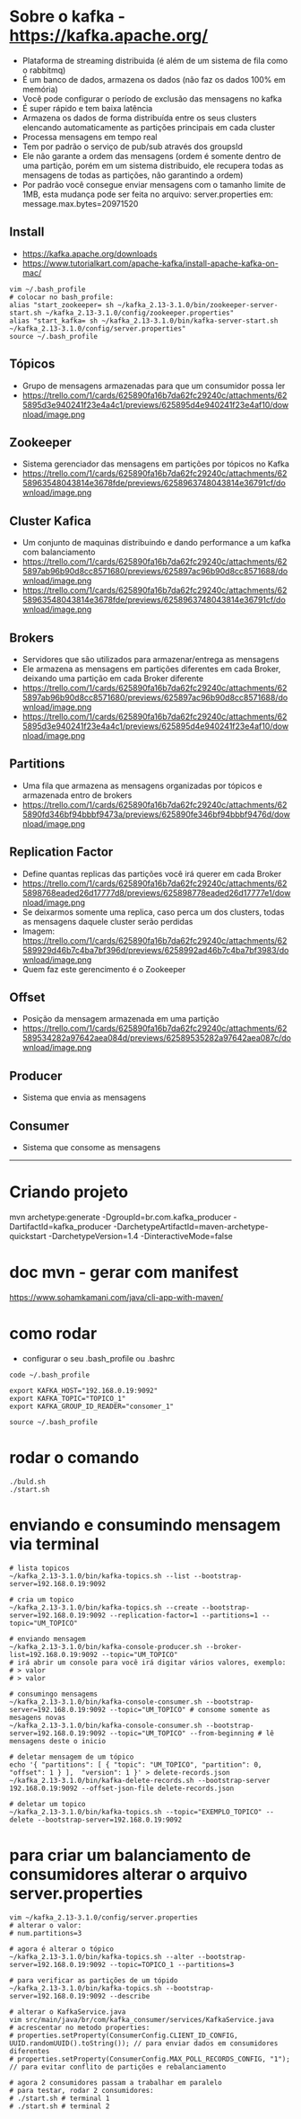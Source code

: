 # Sobre o kafka - https://kafka.apache.org/
- Plataforma de streaming distribuida (é além de um sistema de fila como o rabbitmq)
- É um banco de dados, armazena os dados (não faz os dados 100% em memória)
- Você pode configurar o período de exclusão das mensagens no kafka
- É super rápido e tem baixa latência
- Armazena os dados de forma distribuída entre os seus clusters elencando automaticamente as partições principais em cada cluster
- Processa mensagens em tempo real
- Tem por padrão o serviço de pub/sub através dos groupsId
- Ele não garante a ordem das mensagens (ordem é somente dentro de uma partição, porém em um sistema distribuido, ele recupera todas as mensagens de todas as partições, não garantindo a ordem)
- Por padrão você consegue enviar mensagens com o tamanho limite de 1MB, esta mudança pode ser feita no arquivo: server.properties em: message.max.bytes=20971520

## Install
- https://kafka.apache.org/downloads
- https://www.tutorialkart.com/apache-kafka/install-apache-kafka-on-mac/
```shell
vim ~/.bash_profile
# colocar no bash_profile:
alias "start_zookeeper= sh ~/kafka_2.13-3.1.0/bin/zookeeper-server-start.sh ~/kafka_2.13-3.1.0/config/zookeeper.properties" 
alias "start_kafka= sh ~/kafka_2.13-3.1.0/bin/kafka-server-start.sh ~/kafka_2.13-3.1.0/config/server.properties" 
source ~/.bash_profile
```

## Tópicos
- Grupo de mensagens armazenadas para que um consumidor possa ler
- https://trello.com/1/cards/625890fa16b7da62fc29240c/attachments/625895d3e940241f23e4a4c1/previews/625895d4e940241f23e4af10/download/image.png

## Zookeeper
- Sistema gerenciador das mensagens em partições por tópicos no Kafka
- https://trello.com/1/cards/625890fa16b7da62fc29240c/attachments/6258963548043814e3678fde/previews/6258963748043814e36791cf/download/image.png

## Cluster Kafica
- Um conjunto de maquinas distribuindo e dando performance a um kafka com balanciamento
- https://trello.com/1/cards/625890fa16b7da62fc29240c/attachments/625897ab96b90d8cc8571680/previews/625897ac96b90d8cc8571688/download/image.png
- https://trello.com/1/cards/625890fa16b7da62fc29240c/attachments/6258963548043814e3678fde/previews/6258963748043814e36791cf/download/image.png

## Brokers
- Servidores que são utilizados para armazenar/entrega as mensagens
- Ele armazena as mensagens em partições diferentes em cada Broker, deixando uma partição em cada Broker diferente
- https://trello.com/1/cards/625890fa16b7da62fc29240c/attachments/625897ab96b90d8cc8571680/previews/625897ac96b90d8cc8571688/download/image.png
- https://trello.com/1/cards/625890fa16b7da62fc29240c/attachments/625895d3e940241f23e4a4c1/previews/625895d4e940241f23e4af10/download/image.png

## Partitions
- Uma fila que armazena as mensagens organizadas por tópicos e armazenada entro de brokers
- https://trello.com/1/cards/625890fa16b7da62fc29240c/attachments/625890fd346bf94bbbf9473a/previews/625890fe346bf94bbbf9476d/download/image.png

## Replication Factor
- Define quantas replicas das partições você irá querer em cada Broker
- https://trello.com/1/cards/625890fa16b7da62fc29240c/attachments/625898768eaded26d17777d8/previews/625898778eaded26d17777e1/download/image.png
- Se deixarmos somente uma replica, caso perca um dos clusters, todas as mensagens daquele cluster serão perdidas
- Imagem: https://trello.com/1/cards/625890fa16b7da62fc29240c/attachments/62589929d46b7c4ba7bf396d/previews/6258992ad46b7c4ba7bf3983/download/image.png
- Quem faz este gerencimento é o Zookeeper

## Offset
- Posição da mensagem armazenada em uma partição
- https://trello.com/1/cards/625890fa16b7da62fc29240c/attachments/62589534282a97642aea084d/previews/62589535282a97642aea087c/download/image.png

## Producer
- Sistema que envia as mensagens

## Consumer
- Sistema que consome as mensagens

<hr>

# Criando projeto
mvn archetype:generate -DgroupId=br.com.kafka_producer -DartifactId=kafka_producer -DarchetypeArtifactId=maven-archetype-quickstart -DarchetypeVersion=1.4 -DinteractiveMode=false

# doc mvn - gerar com manifest
https://www.sohamkamani.com/java/cli-app-with-maven/


# como rodar
- configurar o seu .bash_profile ou .bashrc
```shell
code ~/.bash_profile

export KAFKA_HOST="192.168.0.19:9092"
export KAFKA_TOPIC="TOPICO_1"
export KAFKA_GROUP_ID_READER="consomer_1"

source ~/.bash_profile
```

# rodar o comando
```shell
./buld.sh
./start.sh
```


# enviando e consumindo mensagem via terminal
```shell
# lista topicos
~/kafka_2.13-3.1.0/bin/kafka-topics.sh --list --bootstrap-server=192.168.0.19:9092

# cria um topico
~/kafka_2.13-3.1.0/bin/kafka-topics.sh --create --bootstrap-server=192.168.0.19:9092 --replication-factor=1 --partitions=1 --topic="UM_TOPICO"

# enviando mensagem
~/kafka_2.13-3.1.0/bin/kafka-console-producer.sh --broker-list=192.168.0.19:9092 --topic="UM_TOPICO"
# irá abrir um console para você irá digitar vários valores, exemplo:
# > valor
# > valor

# consumingo mensagems
~/kafka_2.13-3.1.0/bin/kafka-console-consumer.sh --bootstrap-server=192.168.0.19:9092 --topic="UM_TOPICO" # consome somente as mesagens novas
~/kafka_2.13-3.1.0/bin/kafka-console-consumer.sh --bootstrap-server=192.168.0.19:9092 --topic="UM_TOPICO" --from-beginning # lê mensagens deste o inicio

# deletar mensagem de um tópico
echo '{ "partitions": [ { "topic": "UM_TOPICO", "partition": 0, "offset": 1 } ],  "version": 1 }' > delete-records.json
~/kafka_2.13-3.1.0/bin/kafka-delete-records.sh --bootstrap-server 192.168.0.19:9092 --offset-json-file delete-records.json

# deletar um topico
~/kafka_2.13-3.1.0/bin/kafka-topics.sh --topic="EXEMPLO_TOPICO" --delete --bootstrap-server=192.168.0.19:9092

```

# para criar um balanciamento de consumidores alterar o arquivo server.properties
```shell
vim ~/kafka_2.13-3.1.0/config/server.properties 
# alterar o valor: 
# num.partitions=3

# agora é alterar o tópico
~/kafka_2.13-3.1.0/bin/kafka-topics.sh --alter --bootstrap-server=192.168.0.19:9092 --topic=TOPICO_1 --partitions=3

# para verificar as partições de um tópido
~/kafka_2.13-3.1.0/bin/kafka-topics.sh --bootstrap-server=192.168.0.19:9092 --describe

# alterar o KafkaService.java
vim src/main/java/br/com/kafka_consumer/services/KafkaService.java
# acrescentar no metodo properties:
# properties.setProperty(ConsumerConfig.CLIENT_ID_CONFIG, UUID.randomUUID().toString()); // para enviar dados em consumidores diferentes
# properties.setProperty(ConsumerConfig.MAX_POLL_RECORDS_CONFIG, "1"); // para evitar conflito de partições e rebalanciamento

# agora 2 consumidores passam a trabalhar em paralelo
# para testar, rodar 2 consumidores:
# ./start.sh # terminal 1
# ./start.sh # terminal 2
```

